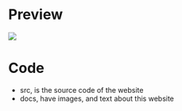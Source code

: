 # Preview
![](docs/screenshot.png)

# Code
- src, is the source code of the website
- docs, have images, and text about this website
